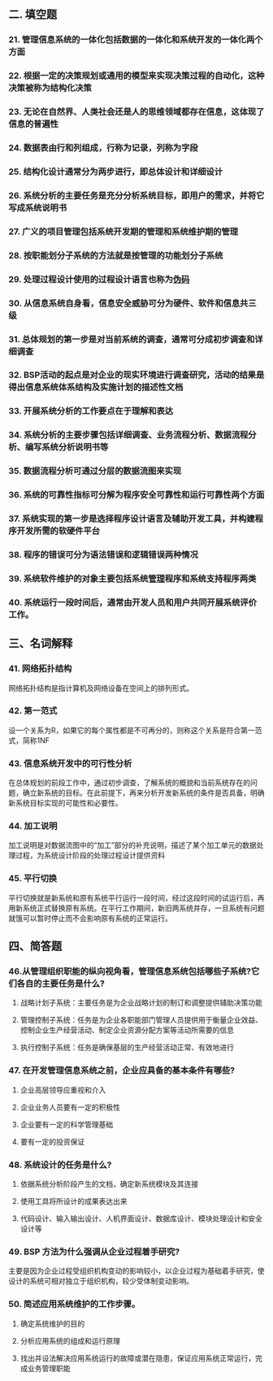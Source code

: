 ## 二. 填空题

### 21. 管理信息系统的一体化包括数据的一体化和系统开发的一体化两个方面

### 22. 根据一定的决策规划或通用的模型来实现决策过程的自动化，这种决策被称为结构化决策

### 23. 无论在自然界、人类社会还是人的思维领域都存在信息，这体现了信息的普遍性

### 24. 数据表由行和列组成，行称为记录，列称为字段

### 25. 结构化设计通常分为两步进行，即总体设计和详细设计

### 26. 系统分析的主要任务是充分分析系统目标，即用户的需求，并将它写成系统说明书

### 27. 广义的项目管理包括系统开发期的管理和系统维护期的管理

### 28. 按职能划分子系统的方法就是按管理的功能划分子系统

### 29. 处理过程设计使用的过程设计语言也称为<u>伪码</u>

### 30. 从信息系统自身看，信息安全威胁可分为硬件、软件和信息共三级

### 31. 总体规划的第一步是对当前系统的调查，通常可分成初步调查和详细调查

### 32. BSP活动的起点是对企业的现实环境进行调查研究，活动的结果是得出信息系统体系结构及实施计划的描述性文档

### 33. 开展系统分析的工作要点在于理解和表达

### 34. 系统分析的主要步骤包括详细调查、业务流程分析、数据流程分析、编写系统分析说明书等

### 35. 数据流程分析可通过分层的数据流图来实现

### 36. 系统的可靠性指标可分解为程序安全可靠性和运行可靠性两个方面

### 37. 系统实现的第一步是选择程序设计语言及辅助开发工具，并构建程序开发所需的软硬件平台

### 38. 程序的错误可分为语法错误和逻辑错误两种情况

### 39. 系统软件维护的对象主要包括系统<u>管理</u>程序和系统支持程序两类

### 40. 系统运行一段时间后，通常由开发人员和用户共同开展系统评价工作。

## 三、名词解释

### 41. 网络拓扑结构

网络拓扑结构是指计算机及网络设备在空间上的排列形式。

### 42. 第一范式

设一个关系为R，如果它的每个属性都是不可再分的，则称这个关系是符合第一范式，简称1NF

### 43. 信息系统开发中的可行性分析

在总体规划的前段工作中，通过初步调查，了解系统的概貌和当前系统存在的问题，确立新系统的目标。在此前提下，再来分析开发新系统的条件是否具备，明确新系统目标实现的可能性和必要性。

### 44. 加工说明

加工说明是对数据流图中的“加工”部分的补充说明，描述了某个加工单元的数据处理过程，为系统设计阶段的处理过程设计提供资料

### 45. 平行切换

平行切换就是新系统和原有系统平行运行一段时间，经过这段时间的试运行后，再用新系统正式替换原有系统。在平行工作期间，新旧两系统并存，一旦系统有问题就饿可以暂时停止而不会影响原有系统的正常运行。

## 四、简答题

### 46.从管理组织职能的纵向视角看，管理信息系统包括哪些子系统?它们各自的主要任务是什么?

1. 战略计划子系统：主要任务是为企业战略计划的制订和调整提供辅助决策功能

2. 管理控制子系统：任务是为企业各职能部门管理人员提供用于衡量企业效益、控制企业生产经营活动、制定企业资源分配方案等活动所需要的信息

3. 执行控制子系统：任务是确保基层的生产经营活动正常、有效地进行

### 47. 在开发管理信息系统之前，企业应具备的基本条件有哪些?

1. 企业高层领导应重视和介入 

2. 企业业务人员要有一定的积极性

3. 企业要有一定的科学管理基础

4. 要有一定的投资保证

### 48. 系统设计的任务是什么?

1. 依据系统分析阶段产生的文档，确定新系统模块及其连接

2. 使用工具将所设计的成果表达出来

3. 代码设计、输入输出设计、人机界面设计、数据库设计、模块处理设计和安全设计等

### 49. BSP 方法为什么强调从企业过程着手研究?

主要是因为企业过程受组织机构变动的影响较小，以企业过程为基础着手研究，使设计的系统可相对独立于组织机构，较少受体制变动影响。

### 50. 简述应用系统维护的工作步骤。

1. 确定系统维护的目的

2. 分析应用系统的组成和运行原理

3. 找出并设法解决应用系统运行的故障或潜在隐患，保证应用系统正常运行，完成业务管理职能
